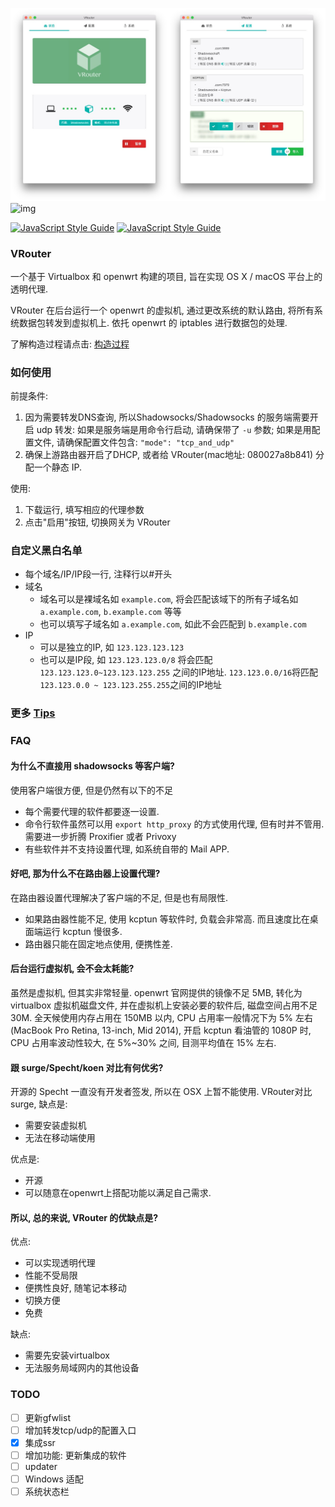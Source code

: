 ![img](./doc/features01.jpg)
![img](./doc/features02.jpg)

[![JavaScript Style Guide](https://cdn.rawgit.com/feross/standard/master/badge.svg)](https://github.com/feross/standard)
[![JavaScript Style Guide](https://img.shields.io/badge/code_style-standard-brightgreen.svg)](https://standardjs.com)
### VRouter

一个基于 Virtualbox 和 openwrt 构建的项目, 旨在实现 OS X / macOS 平台上的透明代理.

VRouter 在后台运行一个 openwrt 的虚拟机, 通过更改系统的默认路由, 将所有系统数据包转发到虚拟机上. 依托 openwrt 的 iptables 进行数据包的处理.

了解构造过程请点击: [构造过程](https://icymind.com/virtual-openwrt/)

### 如何使用

前提条件:

1. 因为需要转发DNS查询, 所以Shadowsocks/Shadowsocks 的服务端需要开启 udp 转发: 如果是服务端是用命令行启动, 请确保带了 `-u` 参数; 如果是用配置文件, 请确保配置文件包含: `"mode": "tcp_and_udp"`
2. 确保上游路由器开启了DHCP, 或者给 VRouter(mac地址: 080027a8b841) 分配一个静态 IP.

使用:

1. 下载运行, 填写相应的代理参数
2. 点击"启用"按钮, 切换网关为 VRouter

### 自定义黑白名单

- 每个域名/IP/IP段一行, 注释行以#开头
- 域名
    - 域名可以是裸域名如 `example.com`, 将会匹配该域下的所有子域名如  `a.example.com`, `b.example.com` 等等
    - 也可以填写子域名如 `a.example.com`, 如此不会匹配到 `b.example.com`
- IP
    - 可以是独立的IP, 如 `123.123.123.123`
    - 也可以是IP段, 如 `123.123.123.0/8` 将会匹配 `123.123.123.0~123.123.123.255` 之间的IP地址. `123.123.0.0/16`将匹配 `123.123.0.0 ~ 123.123.255.255`之间的IP地址

### 更多 [Tips](https://github.com/icymind/VRouter/wiki)

### FAQ

#### 为什么不直接用 shadowsocks 等客户端?

使用客户端很方便, 但是仍然有以下的不足

- 每个需要代理的软件都要逐一设置.
- 命令行软件虽然可以用 `export http_proxy` 的方式使用代理, 但有时并不管用. 需要进一步折腾 Proxifier 或者 Privoxy
- 有些软件并不支持设置代理, 如系统自带的 Mail APP.

#### 好吧, 那为什么不在路由器上设置代理?

在路由器设置代理解决了客户端的不足, 但是也有局限性.

- 如果路由器性能不足, 使用 kcptun 等软件时, 负载会非常高. 而且速度比在桌面端运行 kcptun 慢很多.
- 路由器只能在固定地点使用, 便携性差.

#### 后台运行虚拟机, 会不会太耗能?

虽然是虚拟机, 但其实非常轻量. openwrt 官网提供的镜像不足 5MB, 转化为 virtualbox 虚拟机磁盘文件, 并在虚拟机上安装必要的软件后, 磁盘空间占用不足 30M. 全天候使用内存占用在 150MB 以内, CPU 占用率一般情况下为 5% 左右 (MacBook Pro Retina, 13-inch, Mid 2014), 开启 kcptun 看油管的 1080P 时, CPU 占用率波动性较大, 在 5%~30% 之间, 目测平均值在 15% 左右.

#### 跟 surge/Specht/koen 对比有何优劣?

开源的 Specht 一直没有开发者签发, 所以在 OSX 上暂不能使用. VRouter对比 surge, 缺点是:

- 需要安装虚拟机
- 无法在移动端使用

优点是:

- 开源
- 可以随意在openwrt上搭配功能以满足自己需求.

#### 所以, 总的来说, VRouter 的优缺点是?

优点:

- 可以实现透明代理
- 性能不受局限
- 便携性良好, 随笔记本移动
- 切换方便
- 免费

缺点:

- 需要先安装virtualbox
- 无法服务局域网内的其他设备

### TODO

- [ ] 更新gfwlist
- [ ] 增加转发tcp/udp的配置入口
- [x] 集成ssr
- [ ] 增加功能: 更新集成的软件
- [ ] updater
- [ ] Windows 适配
- [ ] 系统状态栏
